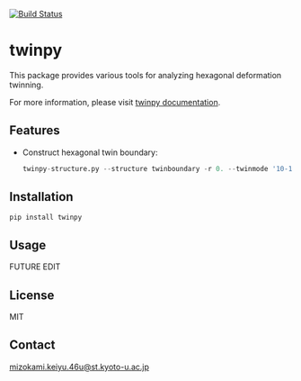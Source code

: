 [![Build Status](https://travis-ci.com/kei0822kei/twinpy.svg?branch=master)](https://travis-ci.com/kei0822kei/twinpy)

# twinpy

This package provides various tools for analyzing hexagonal deformation twinning.

For more information, please visit [twinpy documentation](https://kei0822kei.github.io/twinpy/).


## Features

 * Construct hexagonal twin boundary:
   ```python
   twinpy-structure.py --structure twinboundary -r 0. --twinmode '10-12' --twintype 1 --get_poscar --layers 12 --delta 0


## Installation

```shell
pip install twinpy
```


## Usage

FUTURE EDIT


## License

MIT


## Contact

mizokami.keiyu.46u@st.kyoto-u.ac.jp
